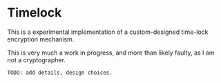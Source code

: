 # Timelock

This is a experimental implementation of a custom-designed time-lock encryption mechanism.

This is very much a work in progress, and more than likely faulty, as I am not a cryptographer.

`TODO: add details, design choices.`
